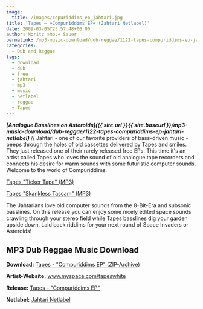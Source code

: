```yaml
---
image:
  title: /images/copuriddims_ep_jahtari.jpg
title: 'Tapes – »Compuriddims EP« (Jahtari Netlabel)'
date: 2009-03-05T23:57:48+00:00
author: Moritz »mo.« Sauer
permalink: /mp3-music-download/dub-reggae/1122-tapes-compuriddims-ep-jahtari-netlabel
categories:
  - Dub and Reggae
tags:
  - download
  - dub
  - free
  - jahtari
  - mp3
  - music
  - netlabel
  - reggae
  - Tapes
---
```

***[Analogue Basslines on Asteroids]({{ site.url }}{{ site.baseurl }}/mp3-music-download/dub-reggae/1122-tapes-compuriddims-ep-jahtari-netlabel)*** // Jahtari - one of our favorite providers of bass-driven music - peeps through the holes of old cassettes delivered by Tapes and smiles. They just released one of their rarely released free EPs. This time it's an artist called Tapes who loves the sound of old analogue tape recorders and connects his desire for warm sounds with some futuristic computer sounds. Welcome to the world of Compuriddims.

 [Tapes "Ticker Tape" (MP3)](http://www.jahtari.org/music/sounds/JTREP06/JTREP06_02.mp3)

[Tapes "Skankless Tascam" (MP3)](http://www.jahtari.org/music/sounds/JTREP06/JTREP06_03.mp3)

<!--more-->

<!--adsense-->

The Jahtarians love old computer sounds from the 8-Bit-Era and subsonic basslines. On this release you can enjoy some nicely edited space sounds crawling through your stereo field while Tapes basslines dig your garden upside down. Laid back riddims for your next round of Space Invaders or Asteroids!

## MP3 Dub Reggae Music Download

**Download:** <a href="http://www.jahtari.org/music/sounds/JTREP06/JTREP06_Tapes_-_Compuriddims_EP.zip" target="_blank">Tapes - "Compuriddims EP" (ZIP-Archive)</a>
  
**Artist-Website:** <a href="http://www.myspace.com/tapeswhite" target="_blank">www.myspace.com/tapeswhite</a>
  
**Release:** <a href="http://www.jahtari.org/music/JTREP06.htm" target="_blank">Tapes - "Compuriddims EP"</a>
  
**Netlabel:** <a href="http://www.jahtari.org/music/JTR%20EP05.htm" target="_blank">Jahtari Netlabel</a>